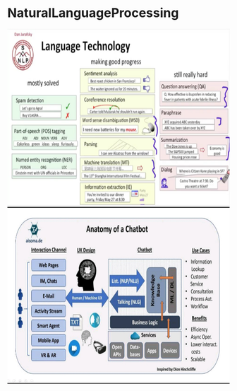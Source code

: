 # NaturalLanguageProcessing

<img src="images/language_technology.png" alt="language_technology"	width="800" height="400" /> 

<img src="images/anatomyofachatbot.jpg " alt="anatomy of a chatbot"	width="800" height="400" /> 
